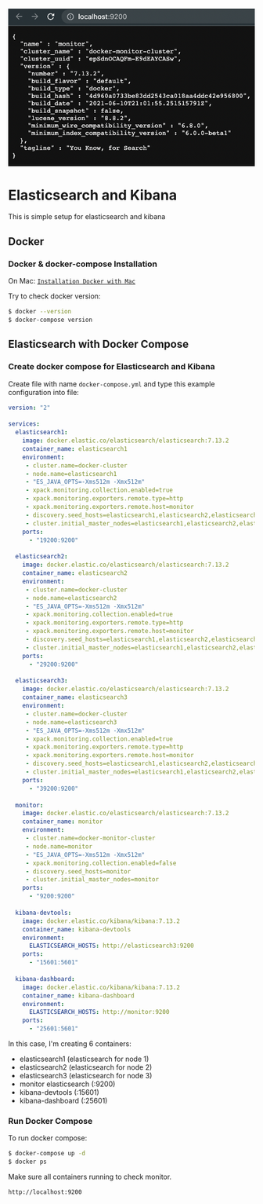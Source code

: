 ![image](assets/elasticsearch-health.png)
# Elasticsearch and Kibana
This is simple setup for elasticsearch and kibana

## Docker
### Docker & docker-compose Installation
On Mac:
[`Installation Docker with Mac`](https://docs.docker.com/docker-for-mac/install/)

Try to check docker version:
```bash
$ docker --version
$ docker-compose version
```

## Elasticsearch with Docker Compose
### Create docker compose for Elasticsearch and Kibana
Create file with name `docker-compose.yml` and type this example configuration into file:
```yml
version: "2"

services:
  elasticsearch1:
    image: docker.elastic.co/elasticsearch/elasticsearch:7.13.2
    container_name: elasticsearch1
    environment:
     - cluster.name=docker-cluster
     - node.name=elasticsearch1
     - "ES_JAVA_OPTS=-Xms512m -Xmx512m"
     - xpack.monitoring.collection.enabled=true
     - xpack.monitoring.exporters.remote.type=http
     - xpack.monitoring.exporters.remote.host=monitor
     - discovery.seed_hosts=elasticsearch1,elasticsearch2,elasticsearch3
     - cluster.initial_master_nodes=elasticsearch1,elasticsearch2,elasticsearch3
    ports:
      - "19200:9200"

  elasticsearch2:
    image: docker.elastic.co/elasticsearch/elasticsearch:7.13.2
    container_name: elasticsearch2
    environment:
     - cluster.name=docker-cluster
     - node.name=elasticsearch2
     - "ES_JAVA_OPTS=-Xms512m -Xmx512m"
     - xpack.monitoring.collection.enabled=true
     - xpack.monitoring.exporters.remote.type=http
     - xpack.monitoring.exporters.remote.host=monitor
     - discovery.seed_hosts=elasticsearch1,elasticsearch2,elasticsearch3
     - cluster.initial_master_nodes=elasticsearch1,elasticsearch2,elasticsearch3
    ports:
      - "29200:9200"

  elasticsearch3:
    image: docker.elastic.co/elasticsearch/elasticsearch:7.13.2
    container_name: elasticsearch3
    environment:
     - cluster.name=docker-cluster
     - node.name=elasticsearch3
     - "ES_JAVA_OPTS=-Xms512m -Xmx512m"
     - xpack.monitoring.collection.enabled=true
     - xpack.monitoring.exporters.remote.type=http
     - xpack.monitoring.exporters.remote.host=monitor
     - discovery.seed_hosts=elasticsearch1,elasticsearch2,elasticsearch3
     - cluster.initial_master_nodes=elasticsearch1,elasticsearch2,elasticsearch3
    ports:
      - "39200:9200"

  monitor:
    image: docker.elastic.co/elasticsearch/elasticsearch:7.13.2
    container_name: monitor
    environment:
     - cluster.name=docker-monitor-cluster
     - node.name=monitor
     - "ES_JAVA_OPTS=-Xms512m -Xmx512m"
     - xpack.monitoring.collection.enabled=false
     - discovery.seed_hosts=monitor
     - cluster.initial_master_nodes=monitor
    ports:
      - "9200:9200"

  kibana-devtools:
    image: docker.elastic.co/kibana/kibana:7.13.2
    container_name: kibana-devtools
    environment:
      ELASTICSEARCH_HOSTS: http://elasticsearch3:9200
    ports:
      - "15601:5601"

  kibana-dashboard:
    image: docker.elastic.co/kibana/kibana:7.13.2
    container_name: kibana-dashboard
    environment:
      ELASTICSEARCH_HOSTS: http://monitor:9200
    ports:
      - "25601:5601"
```

In this case, I'm creating 6 containers:
* elasticsearch1 (elasticsearch for node 1)
* elasticsearch2 (elasticsearch for node 2)
* elasticsearch3 (elasticsearch for node 3)
* monitor elasticsearch (:9200)
* kibana-devtools (:15601)
* kibana-dashboard (:25601)

### Run Docker Compose
To run docker compose:
```bash
$ docker-compose up -d
$ docker ps
```

Make sure all containers running to check monitor.
```
http://localhost:9200
```